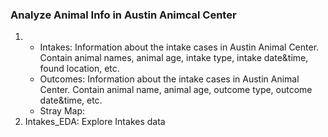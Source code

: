 ### Analyze Animal Info in Austin Animcal Center
1. - Intakes: Information about the intake cases in Austin Animal Center. Contain animal names, animal age, intake type, intake date&time, found location, etc.
	- Outcomes: Information about the intake cases in Austin Animal Center. Contain animal name, animal age, outcome type, outcome date&time, etc.
	- Stray Map:
2. Intakes_EDA: Explore Intakes data
